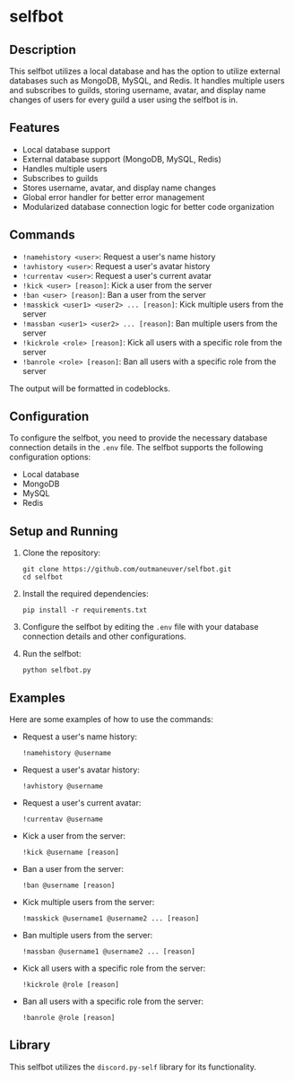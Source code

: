 # selfbot

## Description

This selfbot utilizes a local database and has the option to utilize external databases such as MongoDB, MySQL, and Redis. It handles multiple users and subscribes to guilds, storing username, avatar, and display name changes of users for every guild a user using the selfbot is in.

## Features

- Local database support
- External database support (MongoDB, MySQL, Redis)
- Handles multiple users
- Subscribes to guilds
- Stores username, avatar, and display name changes
- Global error handler for better error management
- Modularized database connection logic for better code organization

## Commands

- `!namehistory <user>`: Request a user's name history
- `!avhistory <user>`: Request a user's avatar history
- `!currentav <user>`: Request a user's current avatar
- `!kick <user> [reason]`: Kick a user from the server
- `!ban <user> [reason]`: Ban a user from the server
- `!masskick <user1> <user2> ... [reason]`: Kick multiple users from the server
- `!massban <user1> <user2> ... [reason]`: Ban multiple users from the server
- `!kickrole <role> [reason]`: Kick all users with a specific role from the server
- `!banrole <role> [reason]`: Ban all users with a specific role from the server

The output will be formatted in codeblocks.

## Configuration

To configure the selfbot, you need to provide the necessary database connection details in the `.env` file. The selfbot supports the following configuration options:

- Local database
- MongoDB
- MySQL
- Redis

## Setup and Running

1. Clone the repository:
   ```
   git clone https://github.com/outmaneuver/selfbot.git
   cd selfbot
   ```

2. Install the required dependencies:
   ```
   pip install -r requirements.txt
   ```

3. Configure the selfbot by editing the `.env` file with your database connection details and other configurations.

4. Run the selfbot:
   ```
   python selfbot.py
   ```

## Examples

Here are some examples of how to use the commands:

- Request a user's name history:
  ```
  !namehistory @username
  ```

- Request a user's avatar history:
  ```
  !avhistory @username
  ```

- Request a user's current avatar:
  ```
  !currentav @username
  ```

- Kick a user from the server:
  ```
  !kick @username [reason]
  ```

- Ban a user from the server:
  ```
  !ban @username [reason]
  ```

- Kick multiple users from the server:
  ```
  !masskick @username1 @username2 ... [reason]
  ```

- Ban multiple users from the server:
  ```
  !massban @username1 @username2 ... [reason]
  ```

- Kick all users with a specific role from the server:
  ```
  !kickrole @role [reason]
  ```

- Ban all users with a specific role from the server:
  ```
  !banrole @role [reason]
  ```

## Library

This selfbot utilizes the `discord.py-self` library for its functionality.
